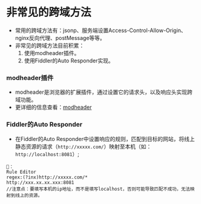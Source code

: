 # 非常见的跨域方法
- 常用的跨域方法有：jsonp、服务端设置Access-Control-Allow-Origin、nginx反向代理、postMessage等等。
- 非常见的跨域方法目前积累：
   1. 使用modheader插件。
   2. 使用Fiddler的Auto Responder实现。
### modheader插件
- modheader是浏览器的扩展插件，通过设置它的请求头，以及响应头实现跨域功能。
- 更详细的信息查看：[modheader](https://github.com/bewisse/modheader)
### Fiddler的Auto Responder
- 在Fiddler的Auto Responder中设置响应的规则，匹配到目标的网站，将线上静态资源的请求（`http://xxxxx.com/`）映射至本机（如：`http://localhost:8081`）;
```
🌰：
Rule Editor
regex:(?inx)http://xxxxx.com/*
http://xxx.xx.xx.xxx:8081  
//注意点：要填写本机的ip地址，而不是填写localhost，否则可能导致匹配不成功，无法映射到线上的资源。
```
